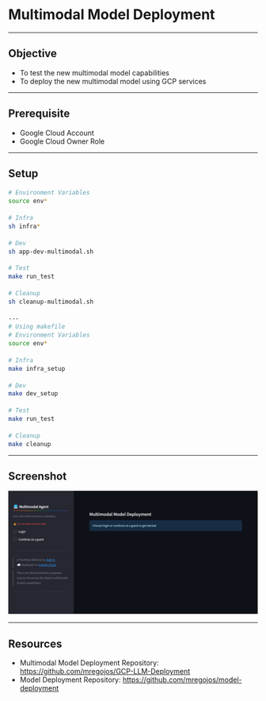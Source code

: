 # Multimodal Model Deployment

---
## Objective
* To test the new multimodal model capabilities
* To deploy the new multimodal model using GCP services

---
## Prerequisite
* Google Cloud Account
* Google Cloud Owner Role

---
## Setup
```sh
# Environment Variables
source env*

# Infra
sh infra*

# Dev
sh app-dev-multimodal.sh

# Test
make run_test

# Cleanup
sh cleanup-multimodal.sh

---
# Using makefile
# Environment Variables
source env*

# Infra
make infra_setup

# Dev
make dev_setup

# Test
make run_test

# Cleanup
make cleanup
```

---
## Screenshot

![Screenshot](picture/screenshot.png)


---
## Resources
* Multimodal Model Deployment Repository: https://github.com/mregojos/GCP-LLM-Deployment
* Model Deployment Repository: https://github.com/mregojos/model-deployment